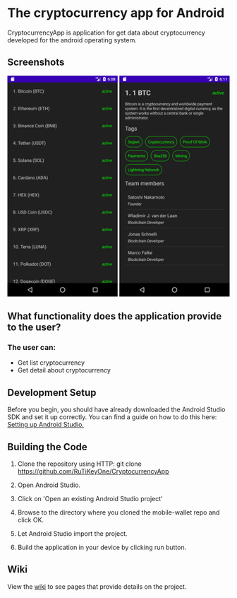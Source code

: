 # The cryptocurrency app for Android

CryptocurrencyApp is application for get data about cryptocurrency developed for the android operating system.

## Screenshots

<p align="center">
  <img src="https://github.com/RuTiKeyOne/CryptocurrencyApp/blob/master/doc/ScreenShots/ScreenShot1.png" width="250"/>
  <img src="https://github.com/RuTiKeyOne/CryptocurrencyApp/blob/master/doc/ScreenShots/ScreenShot2.png" width="250"/>
</p>

## What functionality does the application provide to the user?

### The user can:
* Get list cryptocurrency
* Get detail about cryptocurrency

## Development Setup

Before you begin, you should have already downloaded the Android Studio SDK and set it up correctly. You can find a guide on how to do this here: [Setting up Android Studio.](http://developer.android.com/sdk/installing/index.html?pkg=studio)

## Building the Code

1. Clone the repository using HTTP: git clone https://github.com/RuTiKeyOne/CryptocurrencyApp
2. Open Android Studio.

3. Click on 'Open an existing Android Studio project'

4. Browse to the directory where you cloned the mobile-wallet repo and click OK.

5. Let Android Studio import the project.

6. Build the application in your device by clicking run button.

## Wiki

View the [wiki]() to see pages that provide details on the project.
